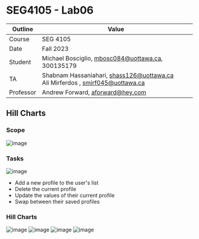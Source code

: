 # SEG4105 - Lab06

| Outline | Value |
| --- | --- |
| Course | SEG 4105 |
| Date | Fall 2023 |
| Student | Michael Bosciglio, mbosc084@uottawa.ca, 300135179 |
| TA | Shabnam Hassaniahari, shass126@uottawa.ca <br> Ali Mirferdos , smirf045@uottawa.ca| 
| Professor | Andrew Forward, aforward@hey.com |  

## Hill Charts

### Scope
![image](https://github.com/MichaelBosciglio/seg4105_playground/assets/55165965/d29c1ba3-1660-48a8-8a19-caf227ecba1a)
<br>

### Tasks

![image](https://github.com/MichaelBosciglio/seg4105_playground/assets/55165965/1b1e7ae2-36fe-4e1e-aadd-e10b1f0116c7)

- Add a new profile to the user's list
- Delete the current profile
- Update the values of their current profile
- Swap between their saved profiles

### Hill Charts
![image](https://github.com/MichaelBosciglio/seg4105_playground/assets/55165965/d8fd5964-fab2-45e6-9cb2-f27d3824d3db)
![image](https://github.com/MichaelBosciglio/seg4105_playground/assets/55165965/b69565d7-977e-4ada-bda2-fdce4ef74dac)
![image](https://github.com/MichaelBosciglio/seg4105_playground/assets/55165965/f724cbfd-3cb3-4226-a7bb-fa2c408084f8)
![image](https://github.com/MichaelBosciglio/seg4105_playground/assets/55165965/bc24592d-93e8-41f2-835b-acf7e7a1684c)


